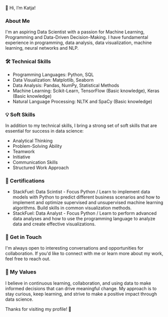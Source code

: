 👋 Hi, I’m Katja!

### About Me
I'm an aspiring Data Scientist with a passion for Machine Learning, Programming and Data-Driven Decision-Making.
I have fundamental experience in programming, data analysis, data visualization, machine learning, neural networks and NLP.

### 🛠️ Technical Skills
- Programming Languages: Python, SQL
- Data Visualization: Matplotlib, Seaborn
- Data Analysis: Pandas, NumPy, Statistical Methods
- Machine Learning: Scikit-Learn, TensorFlow (Basic knowledge), Keras (Basic knowledge)
- Natural Language Processing: NLTK and SpaCy (Basic knowledge)

### 💡 Soft Skills
In addition to my technical skills, I bring a strong set of soft skills that are essential for success in data science:
- Analytical Thinking
- Problem-Solving Ability
- Teamwork
- Initiative
- Communication Skills
- Structured Work Approach

### 📜 Certifications
- StackFuel: Data Scintist - Focus Python / Learn to implement data models with Python to predict different business scenarios and how to implement and optimize supervised and unsupervised machine learning algorithms. Build skills in common visualization methods.
- StackFuel: Data Analyst - Focus Python / Learn to perform advanced data analyses and how to use the programming language to analyze data and create effective visualizations.

### 💬 Get in Touch
I'm always open to interesting conversations and opportunities for collaboration. If you'd like to connect with me or learn more about my work, feel free to reach out.

### 🎯 My Values
I believe in continuous learning, collaboration, and using data to make informed decisions that can drive meaningful change. My approach is to stay curious, keep learning, and strive to make a positive impact through data science.

Thanks for visiting my profile! 🙌

<!---
katjaweb/katjaweb is a ✨ special ✨ repository because its `README.md` (this file) appears on your GitHub profile.
You can click the Preview link to take a look at your changes.
--->
